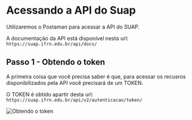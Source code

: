 # Acessando a API do Suap

Utilizaremos o Postaman para acessar a API do SUAP.

A documentação da API está disponível nesta url: ```https://suap.ifrn.edu.br/api/docs/```


## Passo 1 - Obtendo o token

A primeira coisa que você precisa saber é que, para acessar os recusros disponibilizados pela API você precisará de um TOKEN.

O TOKEN é obtido apartir desta url: ```https://suap.ifrn.edu.br/api/v2/autenticacao/token/```

![Obtendo o token](/images/token.png)

